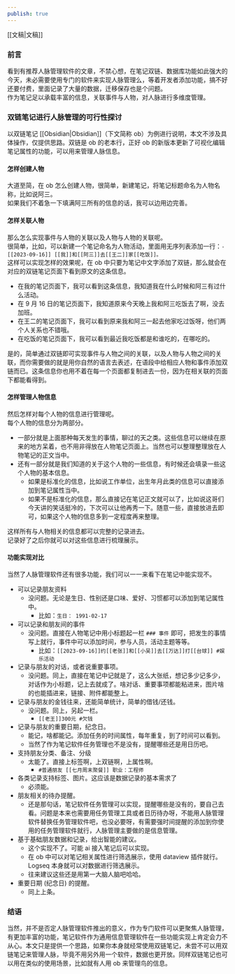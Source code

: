 ```yaml
---
publish: true
---
```

[[文稿|文稿]]  
### 前言  
看到有推荐人脉管理软件的文章，不禁心想，在笔记双链、数据库功能如此强大的今天，未必需要使用专门的软件来实现人脉管理么，等着开发者添加功能，搞不好还要付费，里面记录了大量的数据，迁移保存也是个问题。    
作为笔记足以承载丰富的信息，关联事件与人物，对人脉进行多维度管理。  
### 双链笔记进行人脉管理的可行性探讨  
以双链笔记 [[Obsidian|Obsidian]]（下文简称 ob）为例进行说明，本文不涉及具体操作，仅提供思路。双链是 ob 的老本行，正好 ob 的新版本更新了可视化编辑笔记属性的功能，可以用来管理人脉信息。  
#### 怎样创建人物  
大道至简，在 ob 怎么创建人物，很简单，新建笔记，将笔记标题命名为人物名称，比如说阿三。    
如果我们不着急一下填满阿三所有的信息的话，我可以边用边完善。  
#### 怎样关联人物  
那么怎么实现事件与人物的关联以及人物与人物的关联呢。    
很简单，比如，可以新建一个笔记命名为人物活动，里面用无序列表添加一行：`- [[2023-09-16]] [[我]]和[[阿三]]去[[王二]]家[[吃饭]]。`    
这样可以实现怎样的效果呢，在 ob 中只要为笔记中文字添加了双链，那么就会在对应的双链笔记页面下看到原文的这条信息。  
- 在我的笔记页面下，我可以看到这条信息，我知道我在什么时候和阿三有过什么活动。  
- 在 9 月 16 日的笔记页面下，我知道原来今天晚上我和阿三吃饭去了啊，没去加班。  
- 在王二的笔记页面下，我可以看到原来我和阿三一起去他家吃过饭呀，他们两个人关系也不错哦。  
- 在吃饭的笔记页面下，我可以看到最近我吃饭都是和谁吃的，在哪吃的。  
  
是的，简单通过双链即可实现事件与人物之间的关联，以及人物与人物之间的关联，而你需要做的就是用你自然的语言去表述，在语段中给相应人物和事件添加双链而已。这条信息你也用不着在每一个页面都复制进去一份，因为在相关联的页面下都能看得到。  
#### 怎样管理人物信息  
然后怎样对每个人物的信息进行管理呢。    
每个人物的信息分为两部分。  
- 一部分就是上面那种每天发生的事情，聊过的天之类。这些信息可以继续在原来的地方呆着，也不用非得放在人物笔记页面上。当然也可以整理整理放在人物笔记的正文当中。  
- 还有一部分就是我们知道的关于这个人物的一些信息，有时候还会填录一些这个人物的基本信息。  
	- 如果是标准化的信息，比如说工作单位，出生年月此类的信息可以直接添加到笔记属性当中。  
	- 如果不是标准化的信息，那么直接记在笔记正文就可以了，比如说这哥们今天讲的笑话挺冷的，下次可以让他再秀一下。随意一些，直接放进去即可，如果这个人物的信息多到一定程度再来整理。  
  
这样所有与人物相关的信息都可以完整的记录进去。    
记录好了之后你就可以对这些信息进行梳理展示。  
#### 功能实现对比  
当然了人脉管理软件还有很多功能，我们可以一一来看下在笔记中能实现不。  
- 可以记录朋友资料  
	- 没问题。无论是生日、性别还是口味、爱好、习惯都可以添加到笔记属性中。  
		- 比如：`生日： 1991-02-17`  
- 可以记录和朋友间的事件  
	- 没问题。直接在人物笔记中用小标题起一栏 `### 事件` 即可，把发生的事情写上就行，事件中可以添加时间，参与人员，活动主题等等。  
		- 比如：`[[2023-09-16]]约[[老张]]和[[小吴]]去[[万达]]打[[台球]] #娱乐活动`  
- 记录与朋友的对话，或者说重要事项。  
	- 没问题。同上，直接在笔记中记就是了，这么大张纸，想记多少记多少，对话作为小标题，记上去就成了。啥对话、重要事项都能粘进来，图片啥的也能插进来，链接、附件都能整上。  
- 记录与朋友的金钱往来，还能简单统计，简单的借钱/还钱。  
	- 没问题。同上，另起一栏。  
		- `[[老王]]300元 #欠钱`  
- 记录与朋友的重要日期，纪念日。  
	- 能记，啥都能记。添加任务的时间属性，每年重复，到了时间可以看到。  
	- 当然了作为笔记软件任务管理也不是没有，提醒哪些还是用日历吧。  
- 支持朋友分类、备注、分级  
	- 太能了。直接上标签啊，上双链啊，上属性啊。  
		- `#普通朋友 [[七月周末聚餐]] 职业：工程师`  
- 各类记录支持标签、图片。这应该是数据记录的基本需求了  
	- 必须能。  
- 朋友相关的待办提醒。  
	- 还是那句话，笔记软件任务管理可以实现，提醒哪些是没有的，要自己去看。问题是本来也需要用任务管理工具或者日历待办呀，不能用人脉管理软件替换任务管理软件吧，也没必要呀，有需要强时间提醒的添加到你使用的任务管理软件就行，人脉管理主要做的是信息管理。  
- 基于基础朋友数据和记录，给出智能的建议。  
	- 这个实现不了。可能 ai 接入笔记后可以实现。  
	- 在 ob 中可以对笔记相关属性进行筛选展示，使用 dataview 插件就行。Logseq 本身就可以对数据进行筛选展示。  
	- 往来建议这些还是用第一大脑人脑吧哈哈。  
- 重要日期 (纪念日) 的提醒。  
	- 同上上条。  
### 结语  
当然，并不是否定人脉管理软件推出的意义，作为专门软件可以更聚焦人脉管理，有更加丰富的功能，笔记软件作为通用信息管理软件在一些功能实现上肯定会力不从心。本文只是提供一个思路，如果你本身就经常使用双链笔记，未尝不可以用双链笔记来管理人脉，毕竟不用另外用一个软件，数据也更开放。同样双链笔记也可以用在类似的使用场景，比如就有人用 ob 来管理鸟的信息。  
